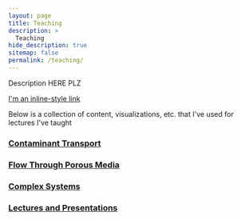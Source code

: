 ```yaml
---
layout: page
title: Teaching
description: >
  Teaching
hide_description: true
sitemap: false
permalink: /teaching/
---
```



Description HERE PLZ



[I'm an inline-style link](/teaching/book/)

Below is a collection of content, visualizations, etc. that I've used for lectures I've taught  

### [Contaminant Transport](/teaching/book/intro.html)

### [Flow Through Porous Media](/teaching/book/intro.html)

### [Complex Systems](/teaching/book/intro.html)

### [Lectures and Presentations](/teaching/book/intro.html)


